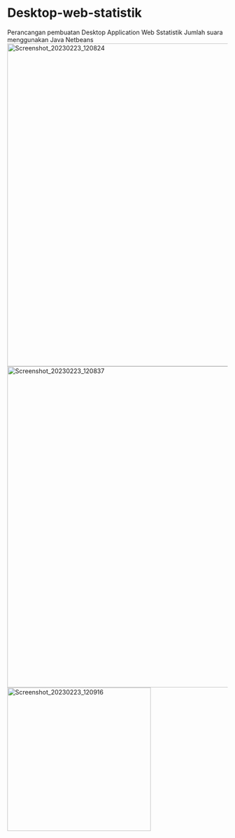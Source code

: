 # Desktop-web-statistik
Perancangan pembuatan Desktop Application Web Sstatistik Jumlah suara menggunakan Java Netbeans 
<img width="738" alt="Screenshot_20230223_120824" src="https://user-images.githubusercontent.com/96732214/220703877-33cb6737-17ed-48d4-8638-6cdf9488396b.png">
<img width="734" alt="Screenshot_20230223_120837" src="https://user-images.githubusercontent.com/96732214/220703878-c946c096-a92a-440e-afed-2d907810e53f.png">
<img width="328" alt="Screenshot_20230223_120916" src="https://user-images.githubusercontent.com/96732214/220703879-071fe078-b2c3-41c5-9505-d9febced913e.png">
